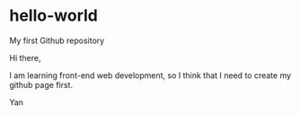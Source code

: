 # hello-world
My first Github repository

Hi there,

I am learning front-end web development, so I think that I need to create my github page first.

Yan
